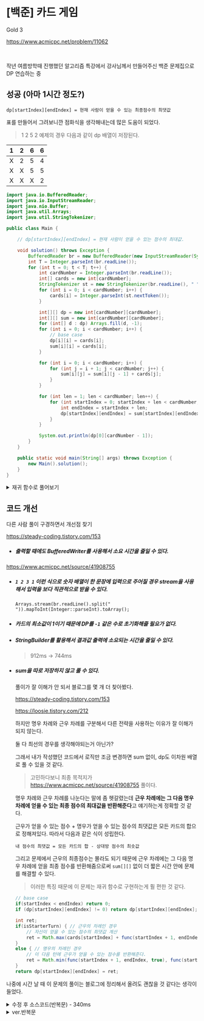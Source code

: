 # [백준] 카드 게임

Gold 3

https://www.acmicpc.net/problem/11062

<br>

작년 여름방학때 진행했던 알고리즘 특강에서 강사님께서 만들어주신 백준 문제집으로 DP 연습하는 중

## 성공 (아마 1시간 정도?)

```
dp[startIndex][endIndex] = 현재 사람이 얻을 수 있는 최종점수의 최댓값
```

표를 만들어서 그려보니깐 점화식을 생각해내는데 많은 도움이 되었다.

> 1 2 5 2 예제의 경우 다음과 같이 dp 배열이 저장된다.

|  1   |  2   |  6   |  6   |
| :--: | :--: | :--: | :--: |
|  X   |  2   |  5   |  4   |
|  X   |  X   |  5   |  5   |
|  X   |  X   |  X   |  2   |

```java
import java.io.BufferedReader;
import java.io.InputStreamReader;
import java.nio.Buffer;
import java.util.Arrays;
import java.util.StringTokenizer;

public class Main {

    // dp[startIndex][endIndex] = 현재 사람이 얻을 수 있는 점수의 최대값.

    void solution() throws Exception {
        BufferedReader br = new BufferedReader(new InputStreamReader(System.in));
        int T = Integer.parseInt(br.readLine());
        for (int t = 0; t < T; t++) {
            int cardNumber = Integer.parseInt(br.readLine());
            int[] cards = new int[cardNumber];
            StringTokenizer st = new StringTokenizer(br.readLine(), " ");
            for (int i = 0; i < cardNumber; i++) {
                cards[i] = Integer.parseInt(st.nextToken());
            }

            int[][] dp = new int[cardNumber][cardNumber];
            int[][] sum = new int[cardNumber][cardNumber];
            for (int[] d : dp) Arrays.fill(d, -1);
            for (int i = 0; i < cardNumber; i++) {
                // base case
                dp[i][i] = cards[i];
                sum[i][i] = cards[i];
            }

            for (int i = 0; i < cardNumber; i++) {
                for (int j = i + 1; j < cardNumber; j++) {
                    sum[i][j] = sum[i][j - 1] + cards[j];
                }
            }

            for (int len = 1; len < cardNumber; len++) {
                for (int startIndex = 0; startIndex + len < cardNumber; startIndex++) {
                    int endIndex = startIndex + len;
                    dp[startIndex][endIndex] = sum[startIndex][endIndex] - Math.min(dp[startIndex][endIndex - 1], dp[startIndex + 1][endIndex]);
                }
            }

            System.out.println(dp[0][cardNumber - 1]);
        }
    }

    public static void main(String[] args) throws Exception {
        new Main().solution();
    }
}
```

<details><summary>재귀 함수로 풀어보기</summary>

```java
import java.io.BufferedReader;
import java.io.InputStreamReader;
import java.nio.Buffer;
import java.util.Arrays;
import java.util.StringTokenizer;

public class Main {

    // dp[startIndex][endIndex] = 현재 사람이 얻을 수 있는 점수의 최대값.

    int[][] sum;
    int[][] dp;

    int func(int startIndex, int endIndex) {
        if(dp[startIndex][endIndex] != -1) return dp[startIndex][endIndex];

        int ret  = sum[startIndex][endIndex] - Math.min(func(startIndex, endIndex - 1), func(startIndex + 1, endIndex));
        dp[startIndex][endIndex] = ret;
        return ret;
    }

    void solution() throws Exception {
        BufferedReader br = new BufferedReader(new InputStreamReader(System.in));
        int T = Integer.parseInt(br.readLine());
        for (int t = 0; t < T; t++) {
            int cardNumber = Integer.parseInt(br.readLine());
            int[] cards = new int[cardNumber];
            StringTokenizer st = new StringTokenizer(br.readLine(), " ");
            for (int i = 0; i < cardNumber; i++) {
                cards[i] = Integer.parseInt(st.nextToken());
            }

            dp = new int[cardNumber][cardNumber];
            sum = new int[cardNumber][cardNumber];
            for (int[] d : dp) Arrays.fill(d, -1);
            for (int i = 0; i < cardNumber; i++) {
                // base case
                dp[i][i] = cards[i];
                sum[i][i] = cards[i];
            }

            for (int i = 0; i < cardNumber; i++) {
                for (int j = i + 1; j < cardNumber; j++) {
                    sum[i][j] = sum[i][j - 1] + cards[j];
                }
            }

            System.out.println(func(0, cardNumber - 1));
        }
    }

    public static void main(String[] args) throws Exception {
        new Main().solution();
    }
}
```

</details>

## 코드 개선

다른 사람 풀이 구경하면서 개선점 찾기

https://steady-coding.tistory.com/153

* ##### 출력할 때에도 BufferedWriter를 사용해서 소요 시간을 줄일 수 있다.

https://www.acmicpc.net/source/41908755

* ##### `1 2 3 1` 이런 식으로 숫자 배열이 한 문장에 입력으로 주어질 경우 stream을 사용해서 입력을 보다 직관적으로 받을 수 있다.

  ```
  Arrays.stream(br.readLine().split(" ")).mapToInt(Integer::parseInt).toArray();
  ```

* ##### 카드의 최소값이 1이기 때문에 DP를 `-1` 같은 수로 초기화해줄 필요가 없다.

* ##### StringBuilder를 활용해서 결과값 출력에 소요되는 시간을 줄일 수 있다.

  > 912ms -> 744ms

* ##### sum을 따로 저장하지 않고 풀 수 있다.

    풀이가 잘 이해가 안 되서 블로그를 몇 개 더 찾아봤다.

    https://steady-coding.tistory.com/153

    https://loosie.tistory.com/212

    하지만 명우 차례와 근우 차례를 구분해서 다른 전략을 사용하는 이유가 잘 이해가 되지 않는다.

    둘 다 최선의 경우를 생각해야되는거 아닌가?

    그래서 내가 작성했던 코드에서 로직만 조금 변경하면 sum 없이, dp도 이차원 배열로 풀 수 있을 것 같다.

    > 고민하다보니 최종 목적지가 https://www.acmicpc.net/source/41908755 풀이다.

    명우 차례와 근우 차례를 나눈다는 말에 좀 헷갈렸는데 **근우 차례에는 그 다음 명우 차례에 얻을 수 있는 최종 점수의 최대값을 반환해준다**고 얘기하는게 정확할 것 같다.

    근우가 얻을 수 있는 점수 + 명우가 얻을 수 있는 점수의 최댓값은 모든 카드의 합으로 정해져있다. 따라서 다음과 같은 식이 성립한다.

    ```
    내 점수의 최댓값 = 모든 카드의 합 - 상대방 점수의 최솟값
    ```
    
    그리고 문제에서 근우의 최종점수는 몰라도 되기 때문에 근우 차례에는 그 다음 명우 차례에 얻을 최종 점수를 반환해줌으로써 `sum[][]` 없이 더 짧은 시간 안에 문제를 해결할 수 있다.
    
    > 이러한 특징 때문에 이 문제는 재귀 함수로 구현하는게 훨 편한 것 같다.
    
    ```java
    // base case
    if(startIndex < endIndex) return 0;
    if (dp[startIndex][endIndex] != 0) return dp[startIndex][endIndex];
    
    int ret;
    if(isStarterTurn) { // 근우의 차례인 경우
        // 자신이 얻을 수 있는 점수의 최댓값 계산
        ret = Math.max(cards[startIndex] + func(startIndex + 1, endIndex, false), cards[endIndex] + func(startIndex, endIndex - 1, false));
    }
    else { // 명우의 차례인 경우
        // 이 다음 턴에 근우가 얻을 수 있는 점수를 반환해준다.
        ret = Math.min(func(startIndex + 1, endIndex, true), func(startIndex, endIndex - 1, true));
    }
    return dp[startIndex][endIndex] = ret;
    ```
    

나중에 시간 날 때 이 문제의 풀이는 블로그에 정리해서 올려도 괜찮을 것 같다는 생각이 들었다.

<details><summary>수정 후 소스코드(반복문) - 340ms </summary>

```java
import java.io.BufferedReader;
import java.io.BufferedWriter;
import java.io.InputStreamReader;
import java.io.OutputStreamWriter;
import java.util.Arrays;
import java.util.StringTokenizer;

public class Main {

    // dp[startIndex][endIndex] = 현재 사람이 얻을 수 있는 점수의 최대값.

    int[] cards;
    int[][] dp;

    int func(int startIndex, int endIndex, boolean isStarterTurn) {
        // base case
        if(startIndex > endIndex) return 0;
        if (dp[startIndex][endIndex] != 0) return dp[startIndex][endIndex];

        int ret;
        if(isStarterTurn) { // 근우의 차례인 경우
            // 자신이 얻을 수 있는 점수의 최댓값 계산
            ret = Math.max(cards[startIndex] + func(startIndex + 1, endIndex, false), cards[endIndex] + func(startIndex, endIndex - 1, false));
        }
        else { // 명우의 차례인 경우
            // 이 다음 턴에 근우가 얻을 수 있는 점수를 반환해준다.
            ret = Math.min(func(startIndex + 1, endIndex, true), func(startIndex, endIndex - 1, true));
        }
        return dp[startIndex][endIndex] = ret;
    }

    void solution() throws Exception {
        BufferedReader br = new BufferedReader(new InputStreamReader(System.in));
        BufferedWriter bw = new BufferedWriter(new OutputStreamWriter(System.out));
        int T = Integer.parseInt(br.readLine());
        StringBuilder sb = new StringBuilder();
        for (int t = 0; t < T; t++) {
            int cardNumber = Integer.parseInt(br.readLine());
            cards = Arrays.stream(br.readLine().split(" ")).mapToInt(Integer::parseInt).toArray();;
            dp = new int[cardNumber][cardNumber];
            sb.append(func(0, cardNumber - 1, true)).append("\n");
        }
        bw.write(sb.toString());
        br.close();
        bw.close();
    }

    public static void main(String[] args) throws Exception {
        new Main().solution();
    }
}
```

</details>

<details><summary>ver.반복문</summary>

```java
import java.io.BufferedReader;
import java.io.BufferedWriter;
import java.io.InputStreamReader;
import java.io.OutputStreamWriter;
import java.util.Arrays;

public class Main {

    void solution() throws Exception {
        BufferedReader br = new BufferedReader(new InputStreamReader(System.in));
        BufferedWriter bw = new BufferedWriter(new OutputStreamWriter(System.out));
        int T = Integer.parseInt(br.readLine());
        StringBuilder sb = new StringBuilder();
        for (int t = 0; t < T; t++) {
            int cardNumber = Integer.parseInt(br.readLine());
            int[] cards = Arrays.stream(br.readLine().split(" ")).mapToInt(Integer::parseInt).toArray();
            int[][] dp = new int[cardNumber][cardNumber];

            int starterCheck = cardNumber % 2; // 누구 차례인지 check 할 때 사용

            for (int len = 1; len <= cardNumber; len++) {
                for (int startIndex = 0; startIndex + len - 1 < cardNumber; startIndex++) {
                    int endIndex = startIndex + len - 1;
                    if (len % 2 == starterCheck) {
                        if (len == 1) dp[startIndex][endIndex] = cards[startIndex];
                        else dp[startIndex][endIndex] = Math.max(cards[startIndex] + dp[startIndex + 1][endIndex], cards[endIndex] + dp[startIndex][endIndex - 1]);
                    } else {
                        if (len == 1) dp[startIndex][endIndex] = 0;
                        else dp[startIndex][endIndex] = Math.min(dp[startIndex][endIndex - 1], dp[startIndex + 1][endIndex]);
                    }
                }
            }

            sb.append(dp[0][cardNumber - 1]).append("\n");
        }
        bw.write(sb.toString());
        br.close();
        bw.close();
    }

    public static void main(String[] args) throws Exception {
        new Main().solution();
    }
}
```

</details>

